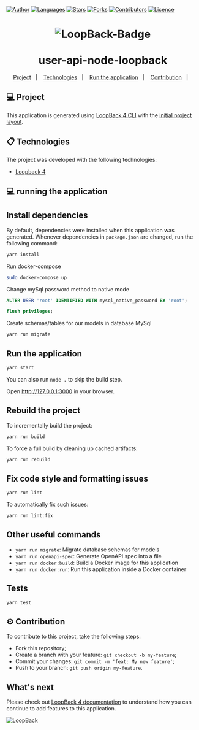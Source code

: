 [![Author](https://img.shields.io/badge/author-marioandre01-61dafb?style=flat-square)](https://github.com/marioandre01)
[![Languages](https://img.shields.io/github/languages/count/marioandre01/user-api-node-loopback?color=%2361dafb&style=flat-square)](#)
[![Stars](https://img.shields.io/github/stars/marioandre01/user-api-node-loopback?color=61dafb&style=flat-square)](https://github.com/marioandre01/user-api-node-loopback/stargazers)
[![Forks](https://img.shields.io/github/forks/marioandre01/user-api-node-loopback?color=%2361dafb&style=flat-square)](https://github.com/marioandre01/user-api-node-loopback/network/members)
[![Contributors](https://img.shields.io/github/contributors/marioandre01/user-api-node-loopback?color=61dafb&style=flat-square)](https://github.com/marioandre01/user-api-node-loopback/graphs/contributors)
[![Licence](https://img.shields.io/github/license/marioandre01/user-api-node-loopback?color=%2361dafb&style=flat-square)](https://github.com/marioandre01/user-api-node-loopback/blob/master/LICENCE.md)


<h1 align="center">
  <img alt="LoopBack-Badge" title="LoopBack-Badge" src="https://github.com/strongloop/loopback-next/raw/master/docs/site/imgs/branding/Powered-by-LoopBack-Badge-(blue)-@2x.png" />
  <br>
  <br>
  user-api-node-loopback
</h1>

<p align="center">
  <a href="#-project">Project</a>&nbsp;&nbsp;&nbsp;|&nbsp;&nbsp;&nbsp;
  <a href="#-technologies">Technologies</a>&nbsp;&nbsp;&nbsp;|&nbsp;&nbsp;&nbsp;
  <a href="#-run-the-application">Run the application</a>&nbsp;&nbsp;&nbsp;|&nbsp;&nbsp;&nbsp;
  <a href="#gear-contribution">Contribution</a>&nbsp;&nbsp;&nbsp;|&nbsp;&nbsp;&nbsp;
</p>

## 💻 Project

This application is generated using [LoopBack 4 CLI](https://loopback.io/doc/en/lb4/Command-line-interface.html) with the
[initial project layout](https://loopback.io/doc/en/lb4/Loopback-application-layout.html).

<!-- O resultado da aplicação pode ser acessado através da seguinte URL: -->
<!-- [https://podcastr-next-nlw5.vercel.app/](https://podcastr-next-nlw5.vercel.app/) -->


## 📋 Technologies

The project was developed with the following technologies:

- [Loopback 4](https://loopback.io/doc/en/lb4/Command-line-interface.html)

## 💻 running the application

## Install dependencies

By default, dependencies were installed when this application was generated.
Whenever dependencies in `package.json` are changed, run the following command:

```sh
yarn install
```
Run docker-compose
```sh
sudo docker-compose up
```
Change mySql password method to native mode
```sql
ALTER USER 'root' IDENTIFIED WITH mysql_native_password BY 'root';
```
```sql
flush privileges;
```
Create schemas/tables for our models in database MySql
```sh
yarn run migrate
```

## Run the application

```sh
yarn start
```

You can also run `node .` to skip the build step.

Open http://127.0.0.1:3000 in your browser.

## Rebuild the project

To incrementally build the project:

```sh
yarn run build
```

To force a full build by cleaning up cached artifacts:

```sh
yarn run rebuild
```

## Fix code style and formatting issues

```sh
yarn run lint
```

To automatically fix such issues:

```sh
yarn run lint:fix
```

## Other useful commands

- `yarn run migrate`: Migrate database schemas for models
- `yarn run openapi-spec`: Generate OpenAPI spec into a file
- `yarn run docker:build`: Build a Docker image for this application
- `yarn run docker:run`: Run this application inside a Docker container

## Tests

```sh
yarn test
```
## :gear: Contribution

To contribute to this project, take the following steps:

- Fork this repository;
- Create a branch with your feature: `git checkout -b my-feature`;
- Commit your changes: `git commit -m 'feat: My new feature'`;
- Push to your branch: `git push origin my-feature`.

## What's next

Please check out [LoopBack 4 documentation](https://loopback.io/doc/en/lb4/) to
understand how you can continue to add features to this application.

[![LoopBack](https://github.com/strongloop/loopback-next/raw/master/docs/site/imgs/branding/Powered-by-LoopBack-Badge-(blue)-@2x.png)](http://loopback.io/)
